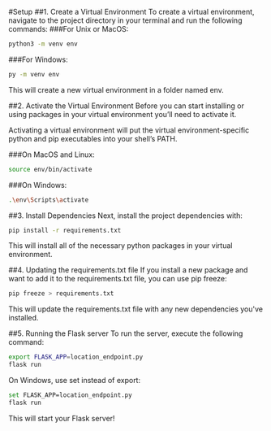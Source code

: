#Setup
##1. Create a Virtual Environment
To create a virtual environment, navigate to the project directory in your terminal and run the following commands:
###For Unix or MacOS:
```bash
python3 -m venv env
```
###For Windows:
```bash
py -m venv env
```
This will create a new virtual environment in a folder named env.

##2. Activate the Virtual Environment
Before you can start installing or using packages in your virtual environment you’ll need to activate it. 

Activating a virtual environment will put the virtual environment-specific python and pip executables into your shell’s PATH.

###On MacOS and Linux:

```bash
source env/bin/activate
```
###On Windows:

```bash
.\env\Scripts\activate
```
##3. Install Dependencies
Next, install the project dependencies with:

```bash
pip install -r requirements.txt
```
This will install all of the necessary python packages in your virtual environment.

##4. Updating the requirements.txt file
If you install a new package and want to add it to the requirements.txt file, you can use pip freeze:

```bash
pip freeze > requirements.txt
```
This will update the requirements.txt file with any new dependencies you've installed.

##5. Running the Flask server
To run the server, execute the following command:

```bash
export FLASK_APP=location_endpoint.py
flask run
```
On Windows, use set instead of export:

```bash
set FLASK_APP=location_endpoint.py
flask run
```
This will start your Flask server!